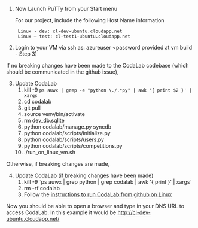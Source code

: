 1. Now Launch PuTTy from your Start menu

    For our project, include the following Host Name information

        Linux - dev: cl-dev-ubuntu.cloudapp.net 
        Linux – test: cl-test1-ubuntu.cloudapp.net

2. Login to your VM via ssh as: azureuser <password provided at vm build - Step 3)

If no breaking changes have been made to the CodaLab codebase (which should be communicated in the github issue),

3. Update CodaLab 
   1. kill -9 `ps auwx | grep -e "python \./.*py" | awk '{ print $2 }' | xargs`
   1. cd codalab
   1. git pull
   1. source venv/bin/activate
   1. rm dev_db.sqlite
   1. python codalab/manage.py syncdb
   1. python codalab/scripts/initialize.py
   1. python codalab/scripts/users.py
   1. python codalab/scripts/competitions.py
   1. ./run_on_linux_vm.sh

Otherwise, if breaking changes are made, 

4. Update CodaLab (if breaking changes have been made)
   1. kill -9 \`ps auwx | grep python  | grep codalab | awk '{ print  }' | xargs\`
   1. rm -rf codalab
   1. Follow the [instructions to run CodaLab from github on Linux](https://github.com/codalab/codalab/wiki/Test_Running-CodaLab-from-Git-on-Linux)

Now you should be able to open a browser and type in your DNS URL to access CodaLab.
	In this example it would be http://cl-dev-ubuntu.cloudapp.net/
